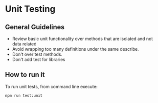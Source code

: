 # Unit Testing

## General Guidelines

- Review basic unit functionality over methods that are isolated and not data related
- Avoid wrapping too many definitions under the same describe.
- Don't over test methods.
- Don't add test for libraries

## How to run it

To run unit tests, from command line execute:

```shell
npm run test:unit
```

